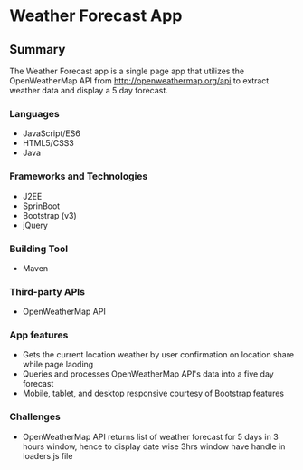 # Weather Forecast App

## Summary

The Weather Forecast app is a single page app that utilizes the OpenWeatherMap API from http://openweathermap.org/api to extract weather data and display a 5 day forecast.  

### Languages

* JavaScript/ES6
* HTML5/CSS3
* Java

### Frameworks and Technologies

* J2EE
* SprinBoot
* Bootstrap (v3)
* jQuery

### Building Tool

* Maven

### Third-party APIs

* OpenWeatherMap API

### App features

* Gets the current location weather by user confirmation on location share while page laoding
* Queries and processes OpenWeatherMap API's data into a five day forecast
* Mobile, tablet, and desktop responsive courtesy of Bootstrap features

### Challenges

* OpenWeatherMap API returns list of weather forecast for 5 days in 3 hours window, hence to display date wise 3hrs window have handle in loaders.js file 
